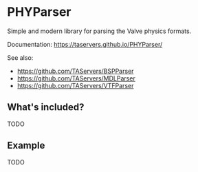 # PHYParser

Simple and modern library for parsing the Valve physics formats.

Documentation: https://taservers.github.io/PHYParser/

See also:
- https://github.com/TAServers/BSPParser
- https://github.com/TAServers/MDLParser
- https://github.com/TAServers/VTFParser

## What's included?

TODO

## Example

TODO

